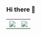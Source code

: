 ### Hi there 👋
<table style="width:100%">
  <tr>
    <th><img src="https://github-readme-stats.vercel.app/api?username=ncduy0303&show_icons=true&hide_border=true" /></th>
    <th><img src="https://github-readme-stats.vercel.app/api/top-langs/?username=ncduy0303&layout=compact&langs_count=6" /></th>
  </tr>
</table>

<!--
**abhishekshree/abhishekshree** is a ✨ _special_ ✨ repository because its `README.md` (this file) appears on your GitHub profile.

Here are some ideas to get you started:

- 🔭 I’m currently working on ...
- 🌱 I’m currently learning ...
- 👯 I’m looking to collaborate on ...
- 🤔 I’m looking for help with ...
- 💬 Ask me about ...
- 📫 How to reach me: ...
- 😄 Pronouns: ...
- ⚡ Fun fact: ...
-->
